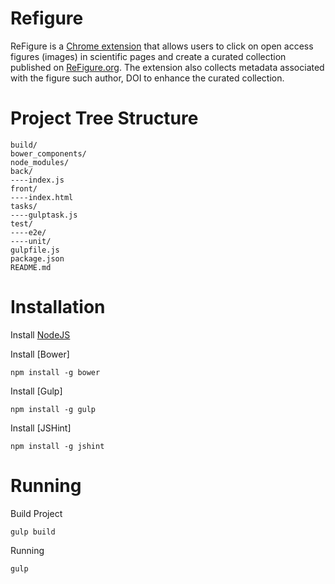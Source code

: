 [NodeJS]: https://nodejs.org/

Refigure
============

 ReFigure is a <a href="https://chrome.google.com/webstore/detail/refigure/plbplbglohkmicpcelhkendkdfaipome">Chrome extension</a> that allows users to click on open access figures (images) in scientific pages and create a curated collection published on <a href="https://refigure.org">ReFigure.org</a>. The extension also collects metadata associated with the figure such author, DOI to enhance the curated collection. 




Project Tree Structure
============

    build/
    bower_components/
    node_modules/
    back/
    ----index.js
    front/
    ----index.html
    tasks/
    ----gulptask.js
    test/
    ----e2e/
    ----unit/
    gulpfile.js
    package.json
    README.md

Installation
============

Install [NodeJS]

Install [Bower]

    npm install -g bower

Install [Gulp]

    npm install -g gulp

Install [JSHint]

    npm install -g jshint

Running
============

Build Project

    gulp build

Running

    gulp
